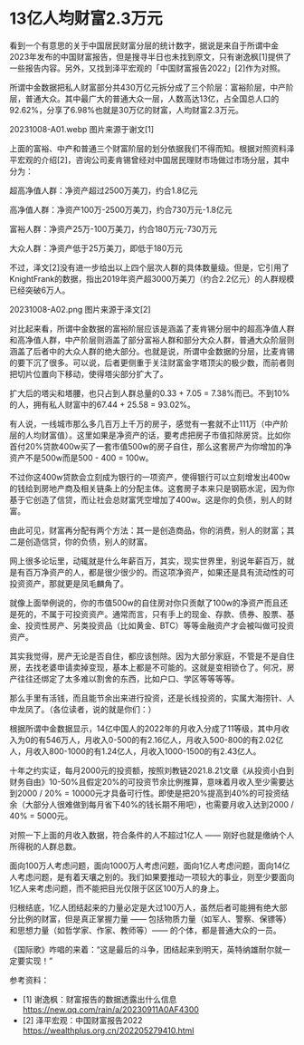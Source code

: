 # 13亿人均财富2.3万元

看到一个有意思的关于中国居民财富分层的统计数字，据说是来自于所谓中金2023年发布的中国财富报告，但是搜寻半日也未找到原文，只有谢逸枫[1]提供了一些报告内容。另外，又找到泽平宏观的「中国财富报告2022」[2]作为对照。

所谓中金数据把私人财富部分共430万亿元拆分成了三个阶层：富裕阶层，中产阶层，普通大众。其中最广大的普通大众一层，人数高达13亿，占全国总人口的92.62%，分享了6.98%也就是30万亿的财富，人均财富2.3万元。

20231008-A01.webp
图片来源于谢文[1]

上面的富裕、中产和普通三个财富阶层的划分依据我们不得而知。根据对照资料泽平宏观的介绍[2]，咨询公司麦肯锡曾经对中国居民理财市场做过市场分层，其中分为：

超高净值人群：净资产超过2500万美刀，约合1.8亿元

高净值人群：净资产100万-2500万美刀，约合730万元-1.8亿元

富裕人群：净资产25万-100万美刀，约合180万元-730万元

大众人群：净资产低于25万美刀，即低于180万元

不过，泽文[2]没有进一步给出以上四个层次人群的具体数量级。但是，它引用了KnightFrank的数据，指出2019年资产超3000万美刀（约合2.2亿元）的人群规模已经突破6万人。

20231008-A02.png
图片来源于泽文[2]

对比起来看，所谓中金数据的富裕阶层应该是涵盖了麦肯锡分层中的超高净值人群和高净值人群，中产阶层则涵盖了部分富裕人群和部分大众人群，普通大众阶层则涵盖了后者中的大众人群的绝大部分。也就是说，所谓中金数据的分层，比麦肯锡的要下沉了很多。可以说，后者更侧重于关注财富金字塔顶尖的极少数，而前者则把切片位置向下移动，使得塔尖部分扩大了。

扩大后的塔尖和塔腰，也只占到人群总量的0.33 + 7.05 = 7.38%而已。不到10%的人，拥有私人财富中的67.44 + 25.58 = 93.02%。

有人说，一线城市那么多几百万上千万的房子，感觉有一套就不止111万（中产阶层的人均财富值）。这里如果是净资产的话，要考虑把房子市值扣除房贷。比如你首付20%贷款400w买了一套市值500w的房子自住，那么这套房产为你增加的净资产不是500w而是500 - 400 = 100w。

不过你这400w贷款会立刻成为银行的一项资产，使得银行可以立刻增发出400w的钱给到房地产商及相关链条上的分配主体。这套房子本来只是钢筋水泥，因为你基于它创造了信贷，而让社会总财富凭空增加了400w。这是你的负债，别人的财富。

由此可见，财富再分配有两个方法：其一是创造商品，你的消费，别人的财富；其二是创造信贷，你的负债，别人的财富。

网上很多论坛里，动辄就是什么年薪百万，其实，现实世界里，别说年薪百万，就是有百万净资产的人，都是很少很少的。而这项净资产，如果还是具有流动性的可投资资产，那就更是凤毛麟角了。

就像上面举例说的，你的市值500w的自住房对你只贡献了100w的净资产而且还是死的，不属于可投资资产。通常而言，只有手上的现金、存款、债券、股票、基金、投资性房产、另类投资品（比如黄金、BTC）等等金融资产才会被叫做可投资资产。

其实我觉得，房产无论是否自住，都应该刨除。因为大部分家庭，不管是不是自住房，去找老婆申请卖掉变现，基本上都是不可能的。这就是变相锁仓了。何况，房产往往还绑定了太多难以割舍的东西，比如户口、学区等等等等。

那么手里有活钱，而且能节余出来进行投资，还是长线投资的，实属大海捞针、人中龙凤了。（各位读者，说的就是你们：）

根据所谓中金数据显示，14亿中国人的2022年的月收入分成了11等级，其中月收入为0的有546万人，月收入0-500的有2.16亿人，月收入500-800的有2.02亿人，月收入800-1000的有1.24亿人，月收入1000-1500的有2.43亿人。

十年之约实证，每月2000元的投资额，按照刘教链2021.8.21文章《从投资小白到财务自由》10-50%且假定20%的可投资节余比例推算，意味着月收入至少需要达到2000 / 20% = 10000元才具备可行性。即使是把20%提高到40%的可投资结余（大部分人很难做到每月省下40%的钱长期不用吧），也需要月收入达到2000 / 40% = 5000元。

对照一下上面的月收入数据，符合条件的人不超过1亿人 —— 刚好也就是缴纳个人所得税的人群总数。

面向100万人考虑问题，面向1000万人考虑问题，面向1亿人考虑问题，面向14亿人考虑问题，是有着天壤之别的。我们如果要推动一项较大的事业，则至少要面向1亿人来考虑问题，而不能把目光仅限于区区100万人的身上。

归根结底，1亿人团结起来的力量必定是大过100万人，虽然后者可能拥有绝大部分比例的财富，但是真正掌握力量 —— 包括物质力量（如军人、警察、保镖等）和思想力量（如哲学家、作家、教师等）—— 的个体，都是普通大众的一员。

《国际歌》咋唱的来着：“这是最后的斗争，团结起来到明天，英特纳雄耐尔就一定要实现！”

参考资料：
- [1] 谢逸枫：财富报告的数据透露出什么信息 https://new.qq.com/rain/a/20230911A0AF4300
- [2] 泽平宏观：中国财富报告2022 https://wealthplus.org.cn/202205279410.html


